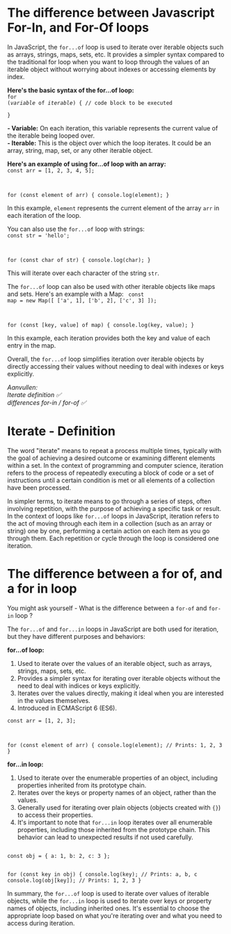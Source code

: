# The difference between Javascript For-In, and For-Of loops

In JavaScript, the `for...of` loop is used to iterate over iterable objects such as arrays, strings, maps, sets, etc. It provides a simpler syntax compared to the traditional for loop when you want to loop through the values of an iterable object without worrying about indexes or accessing elements by index.


<b>Here's the basic syntax of the for...of loop:</b></br>
<code>for (<i>variable</i> of <i>iterable</i>) {
    // code block to be executed</br>
}</code>

<b>- Variable:</b> On each iteration, this variable represents the current value of the iterable being looped over.</br>
<b>- Iterable:</b> This is the object over which the loop iterates. It could be an array, string, map, set, or any other iterable object.</br>

<b>Here's an example of using for...of loop with an array:</b>
<code>
const arr = [1, 2, 3, 4, 5];

for (const element of arr) {
    console.log(element);
}
</code>


In this example, `element` represents the current element of the array `arr` in each iteration of the loop.

You can also use the `for...of` loop with strings:
<code>
const str = 'hello';

for (const char of str) {
    console.log(char);
}
</code>

This will iterate over each character of the string `str`.

The `for...of` loop can also be used with other iterable objects like maps and sets. Here's an example with a Map:
<code>
const map = new Map([
    ['a', 1],
    ['b', 2],
    ['c', 3]
]);

for (const [key, value] of map) {
    console.log(key, value);
}
</code>

In this example, each iteration provides both the key and value of each entry in the map.

Overall, the `for...of` loop simplifies iteration over iterable objects by directly accessing their values without needing to deal with indexes or keys explicitly.


<i>
Aanvullen: </br>
Iterate definition ✅</br> 
differences for-in / for-of ✅</br>
</i>


# Iterate - Definition 

The word "iterate" means to repeat a process multiple times, typically with the goal of achieving a desired outcome or examining different elements within a set. In the context of programming and computer science, iteration refers to the process of repeatedly executing a block of code or a set of instructions until a certain condition is met or all elements of a collection have been processed.

In simpler terms, to iterate means to go through a series of steps, often involving repetition, with the purpose of achieving a specific task or result. In the context of loops like `for...of` loops in JavaScript, iteration refers to the act of moving through each item in a collection (such as an array or string) one by one, performing a certain action on each item as you go through them. Each repetition or cycle through the loop is considered one iteration.


# The difference between a for of, and a for in loop

You might ask yourself - What is the difference between a `for-of` and `for-in` loop ? 

The `for...of` and `for...in` loops in JavaScript are both used for iteration, but they have different purposes and behaviors:

<b>for...of loop:</b></br>
1. Used to iterate over the values of an iterable object, such as arrays, strings, maps, sets, etc.</br>
2. Provides a simpler syntax for iterating over iterable objects without the need to deal with indices or keys explicitly.</br>
3. Iterates over the values directly, making it ideal when you are interested in the values themselves.</br>
4. Introduced in ECMAScript 6 (ES6).</br>

<code>const arr = [1, 2, 3];

for (const element of arr) {
    console.log(element); // Prints: 1, 2, 3
}
</code>

<b>for...in loop:</b></br>
1. Used to iterate over the enumerable properties of an object, including properties inherited from its prototype chain.</br>
2. Iterates over the keys or property names of an object, rather than the values.</br>
3. Generally used for iterating over plain objects (objects created with `{}`) to access their properties.</br>
4. It's important to note that `for...in` loop iterates over all enumerable properties, including those inherited from the prototype chain. This behavior can lead to unexpected results if not used carefully.</br>

<code>
const obj = { a: 1, b: 2, c: 3 };

for (const key in obj) {
    console.log(key); // Prints: a, b, c
    console.log(obj[key]); // Prints: 1, 2, 3
}
</code>

In summary, the `for...of` loop is used to iterate over values of iterable objects, while the `for...in` loop is used to iterate over keys or property names of objects, including inherited ones. It's essential to choose the appropriate loop based on what you're iterating over and what you need to access during iteration.
